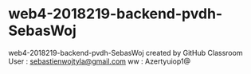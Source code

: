 # web4-2018219-backend-pvdh-SebasWoj
web4-2018219-backend-pvdh-SebasWoj created by GitHub Classroom
User : sebastienwojtyla@gmail.com 
ww : Azertyuiop1@
